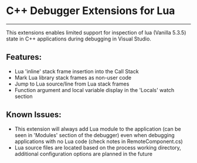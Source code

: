 # C++ Debugger Extensions for Lua

---
This extensions enables limited support for inspection of lua (Vanilla 5.3.5) state in C++ applications during debugging in Visual Studio.

## Features:
 * Lua 'inline' stack frame insertion into the Call Stack
 * Mark Lua library stack frames as non-user code
 * Jump to Lua source/line from Lua stack frames
 * Function argument and local variable display in the 'Locals' watch section

 ## Known Issues:
 * This extension will always add Lua module to the application (can be seen in 'Modules' section of the debugger) even when debugging applications with no Lua code (check notes in RemoteComponent.cs)
 * Lua source files are located based on the process working directory, additional configuration options are planned in the future
